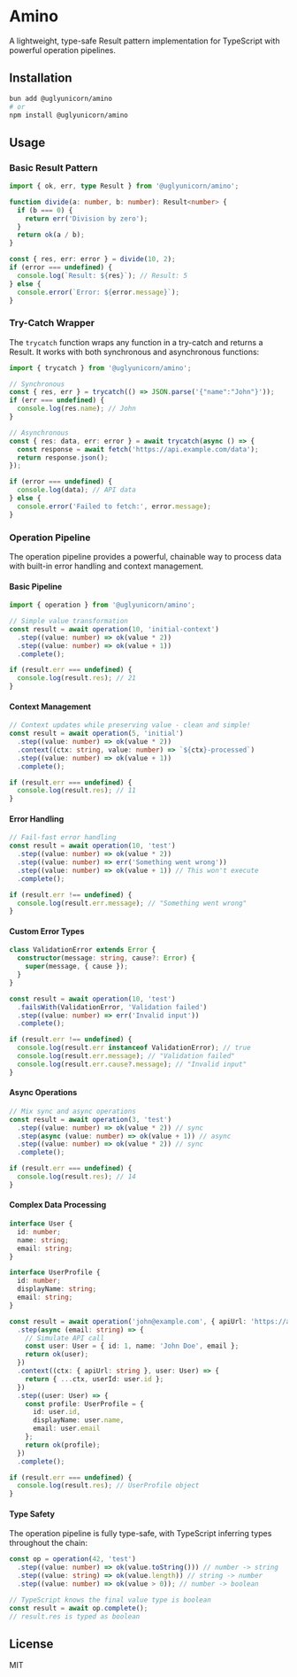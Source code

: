 # Amino

A lightweight, type-safe Result pattern implementation for TypeScript with powerful operation pipelines.

## Installation

```bash
bun add @uglyunicorn/amino
# or
npm install @uglyunicorn/amino
```

## Usage

### Basic Result Pattern

```typescript
import { ok, err, type Result } from '@uglyunicorn/amino';

function divide(a: number, b: number): Result<number> {
  if (b === 0) {
    return err('Division by zero');
  }
  return ok(a / b);
}

const { res, err: error } = divide(10, 2);
if (error === undefined) {
  console.log(`Result: ${res}`); // Result: 5
} else {
  console.error(`Error: ${error.message}`);
}
```

### Try-Catch Wrapper

The `trycatch` function wraps any function in a try-catch and returns a Result. It works with both synchronous and asynchronous functions:

```typescript
import { trycatch } from '@uglyunicorn/amino';

// Synchronous
const { res, err } = trycatch(() => JSON.parse('{"name":"John"}'));
if (err === undefined) {
  console.log(res.name); // John
}

// Asynchronous
const { res: data, err: error } = await trycatch(async () => {
  const response = await fetch('https://api.example.com/data');
  return response.json();
});

if (error === undefined) {
  console.log(data); // API data
} else {
  console.error('Failed to fetch:', error.message);
}
```

### Operation Pipeline

The operation pipeline provides a powerful, chainable way to process data with built-in error handling and context management.

#### Basic Pipeline

```typescript
import { operation } from '@uglyunicorn/amino';

// Simple value transformation
const result = await operation(10, 'initial-context')
  .step((value: number) => ok(value * 2))
  .step((value: number) => ok(value + 1))
  .complete();

if (result.err === undefined) {
  console.log(result.res); // 21
}
```

#### Context Management

```typescript
// Context updates while preserving value - clean and simple!
const result = await operation(5, 'initial')
  .step((value: number) => ok(value * 2))
  .context((ctx: string, value: number) => `${ctx}-processed`)
  .step((value: number) => ok(value + 1))
  .complete();

if (result.err === undefined) {
  console.log(result.res); // 11
}
```

#### Error Handling

```typescript
// Fail-fast error handling
const result = await operation(10, 'test')
  .step((value: number) => ok(value * 2))
  .step((value: number) => err('Something went wrong'))
  .step((value: number) => ok(value + 1)) // This won't execute
  .complete();

if (result.err !== undefined) {
  console.log(result.err.message); // "Something went wrong"
}
```

#### Custom Error Types

```typescript
class ValidationError extends Error {
  constructor(message: string, cause?: Error) {
    super(message, { cause });
  }
}

const result = await operation(10, 'test')
  .failsWith(ValidationError, 'Validation failed')
  .step((value: number) => err('Invalid input'))
  .complete();

if (result.err !== undefined) {
  console.log(result.err instanceof ValidationError); // true
  console.log(result.err.message); // "Validation failed"
  console.log(result.err.cause?.message); // "Invalid input"
}
```

#### Async Operations

```typescript
// Mix sync and async operations
const result = await operation(3, 'test')
  .step((value: number) => ok(value * 2)) // sync
  .step(async (value: number) => ok(value + 1)) // async
  .step((value: number) => ok(value * 2)) // sync
  .complete();

if (result.err === undefined) {
  console.log(result.res); // 14
}
```

#### Complex Data Processing

```typescript
interface User {
  id: number;
  name: string;
  email: string;
}

interface UserProfile {
  id: number;
  displayName: string;
  email: string;
}

const result = await operation('john@example.com', { apiUrl: 'https://api.example.com' })
  .step(async (email: string) => {
    // Simulate API call
    const user: User = { id: 1, name: 'John Doe', email };
    return ok(user);
  })
  .context((ctx: { apiUrl: string }, user: User) => {
    return { ...ctx, userId: user.id };
  })
  .step((user: User) => {
    const profile: UserProfile = {
      id: user.id,
      displayName: user.name,
      email: user.email
    };
    return ok(profile);
  })
  .complete();

if (result.err === undefined) {
  console.log(result.res); // UserProfile object
}
```

#### Type Safety

The operation pipeline is fully type-safe, with TypeScript inferring types throughout the chain:

```typescript
const op = operation(42, 'test')
  .step((value: number) => ok(value.toString())) // number -> string
  .step((value: string) => ok(value.length)) // string -> number
  .step((value: number) => ok(value > 0)); // number -> boolean

// TypeScript knows the final value type is boolean
const result = await op.complete();
// result.res is typed as boolean
```

## License

MIT
